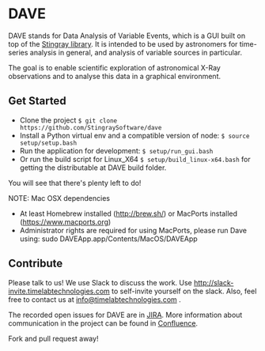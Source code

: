 # DAVE

DAVE stands for Data Analysis of Variable Events, which is a GUI built on top of
the [Stingray library](https://github.com/StingraySoftware/stingray). It is
intended to be used by astronomers for time-series analysis in general, and
analysis of variable sources in particular.

The goal is to enable scientific exploration of astronomical X-Ray
observations and to analyse this data in a graphical environment.


## Get Started

* Clone the project `$ git clone https://github.com/StingraySoftware/dave`
* Install a Python virtual env and a compatible version of node: `$ source setup/setup.bash`
* Run the application for development: `$ setup/run_gui.bash`
* Or run the build script for Linux_X64 `$ setup/build_linux-x64.bash` for getting the distributable at DAVE build folder.

You will see that there's plenty left to do!

NOTE: Mac OSX dependencies
* At least Homebrew installed (http://brew.sh/) or MacPorts installed (https://www.macports.org)
* Administrator rights are required for using MacPorts, please run Dave using: sudo DAVEApp.app/Contents/MacOS/DAVEApp 


## Contribute

Please talk to us! We use Slack to discuss the work. Use http://slack-invite.timelabtechnologies.com to self-invite yourself on the slack. Also, feel free to contact us at info@timelabtechnologies.com .

The recorded open issues for DAVE are in [JIRA](https://timelabdev.com/jira/projects/DAVE). More information about communication in the project can be found in [Confluence](https://timelabdev.com/wiki/display/DAVE/Source+code+and+communication).

Fork and pull request away!
